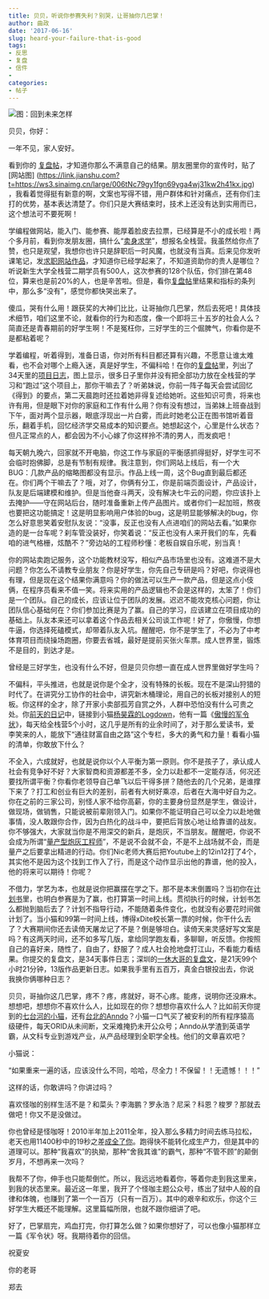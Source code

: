 ```yaml
---
title: 贝贝，听说你参赛失利？别哭，让哥抽你几巴掌！
author: 曲政
date: '2017-06-16'
slug: heard-your-failure-that-is-good
tags:
- 反思
- 复盘
- 信件
- 
categories:
- 帖子
---
```

![图：回到未来怎样](https://tva1.sinaimg.cn/large/006tNbRwly1g9qr5rtumlj30go078t92.jpg)

贝贝，你好：

一年不见，家人安好。

看到你的 [复盘帖](https://link.jianshu.com?t=http://johnquicker-blog.logdown.com/posts/1950903-homework-shopping-complex-disk-lenovo-website-competition-repertoire)，才知道你那么不满意自己的结果。朋友圈里你的宣传时，贴了 [网站图] (https://link.jianshu.com?t=https://ws3.sinaimg.cn/large/006tNc79gy1fgn69yga4wj31kw2h41kx.jpg)，我看着觉得挺有新意的啊，文案也写得不错，用户群体和针对痛点，还有你们主打的优势，基本表达清楚了。你们只是大赛结束时，技术上还没有达到实用而已，这个想法可不要死啊！

学编程做网站，能入门、能参赛、能厚着脸皮去拉票，已经算是不小的成长啦！两个多月前，看到你发朋友圈，搞什么“[卖身求学](https://www.jianshu.com/p/c13214cae598)”，想报名全栈营。我虽然给你点了赞，也只是观望，我想你也许只是辞职后一时风魔，也就没有当真。后来见你发听课笔记，发[求职网站作品](https://link.jianshu.com?t=https://ws2.sinaimg.cn/large/006tNc79gy1fgn6r0k0rxj30pk0fy75e.jpg)，才知道你已经学起来了，不知道资助你的贵人是哪位？听说新生大学全栈营二期学员有500人，这次参赛的128个队伍，你们排在第48位，算来也是前20%的人，也是辛苦啦。但是，看你[复盘帖](https://link.jianshu.com?t=http://johnquicker-blog.logdown.com/posts/1950903-homework-shopping-complex-disk-lenovo-website-competition-repertoire)里结果和指标的条列中，那么多“没有”，感觉你都快哭出来了。

傻瓜，哭有什么用！跟获奖的大神们比比，让哥抽你几巴掌，然后去死吧！具体技术细节，咱们这里不论，就看你的行为和态度，像一个即将三十五岁的社会人么？简直还是青春期前的好学生啊！不是冤枉你，三好学生的三个倔脾气，你看你是不是都粘着呢？

学着编程，听着得到，准备日语，你对所有科目都还算有兴趣，不愿意让谁太难看，也不会对哪个上瘾入迷，真是好学生，不偏科哈！在你的[复盘帖](https://link.jianshu.com?t=http://johnquicker-blog.logdown.com/posts/1950903-homework-shopping-complex-disk-lenovo-website-competition-repertoire)里，列出了34天里的[项目日志](https://link.jianshu.com?t=https://ws4.sinaimg.cn/large/006tNbRwgy1fgkxx89rmyj30hm13w0tv.jpg)，图上显示，很多日子里你并没有把全部功力放在全栈营的学习和“跑过”这个项目上，那你干嘛去了？听弟妹说，你前一阵子每天会尝试回忆《得到》的要点，第二天晨跑时还拉着她非得复述给她听。这些知识可贵，将来也许有用，但是眼下对你的家庭和工作有什么用？你有没有想过，当弟妹上班奋战到下午，面对两个显示器，眼底浮现出一片白雾，而此时她老公正在图书馆听着音乐，翻着手机，回忆经济学交易成本的知识要点。她想起这个，心里是什么状态？但凡正常点的人，都会因为不小心嫁了你这样拎不清的男人，而发疯吧！

每天朝九晚六，回家就不开电脑，你这工作与家庭的平衡感抓得挺好，好学生可不会临时抱佛脚，总是有节制有规律。我注意到，你们网站上线后，有一个大BUG：几款产品的缩略图都没有显示。作品上线一周，这个Bug直到最后都还在。你们两个干嘛去了？哦，对了，你俩有分工，你是前端页面设计，产品设计，队友是后端建模和维护。但是当他奋斗两天，没有解决七牛云的问题，你应该扑上去掩护——守在网站后台，随时准备重新上传产品图片。或者你们一起加班，熬夜也要把这功能搞定！这是明显影响用户体验的bug，这是明显能够解决的bug，你怎么好意思笑着安慰队友说：“没事，反正也没有人点进咱们的网站去看。”如果你造的是一台车呢？刹车管没装好，你笑着说：“反正也没有人来开我们的车，先看咱的进气格栅，炫酷不？”旁边站的工程师秒懂：老板自娱自乐呢，别当真！

你的网站卖跑记服务，这个功能教材没写，相似产品市场里也没有。这难道不是大问题？你怎么不请教专业朋友？你是好学生，你先自己专研是吗？好吧，你说得也有理，但是现在这个结果你满意吗？你的做法可以生产一款产品，但是这点小伎俩，在程序员看来不值一笑。将来实用的产品逻辑也不会是这样的，太笨了！你们是一个团队。自己的成长，应该让位于团队的发展。迟迟不能攻克核心问题，你让团队信心基础何在？你们参加比赛是为了赢。自己的学习，应该建立在项目成功的基础上。队友本来还可以拿着这个作品去相关公司谈工作呢！好了，你傲慢，你想牛逼，你选择死磕模式，却带着队友入坑。醒醒吧，你不是学生了，不必为了中考体育项目而绕操场跑圈，你要去省城，最好是提前买张火车票。成人世界里，锻炼不是目的，到达才是。

曾经是三好学生，也没有什么不好，但是贝贝你想一直在成人世界里做好学生吗？

不偏科，平头推进，也就是说你是个全才，没有特殊的长板。现在不是深山狩猎的时代了。在讲究分工协作的社会中，讲究新木桶理论，用自己的长板对接别人的短板。你这样的全才，除了开家小卖部孤芳自赏之外，人群中恐怕没有什么可贵之处。你[前天的日记](https://link.jianshu.com?t=http://johnquicker-blog.logdown.com/posts/1952500-diary2017-06-14-wed-free-is-only-one-thing)中，链接到小猫[杨昊霖的Logdown](https://link.jianshu.com?t=http://yanghldeld-blog.logdown.com/posts/1945807-jdstore-orid)，他有一篇《[傲慢的军令状](https://link.jianshu.com?t=http://yanghldeld-blog.logdown.com/posts/1637051)》，每天给全栈营5个小时，这几乎是所有的业余时间了，对于那么爱读书，爱李笑来的人，能放下“通往财富自由之路”这个专栏，多大的勇气和力量！看看小猫的清单，你敢放下什么？

不全入，六成就好，也就是说你以个人平衡为第一原则。你不是孩子了，承认成人社会有竞争好不好？大家智商和资源都差不多，全力以赴都不一定能存活，何况还要找所谓平衡？你看你老领导自己单飞以后干得多拼？随他去的几个兄弟，是谁撑下来了？打工和创业有巨大的差别，前者有大树好乘凉，后者在大海中好自为之。你在之前的三家公司，别怪人家不给你高薪，你的主要身份显然是学生，做设计，做现场，做销售，只能说被前辈刚领入门。如果你不能证明自己可以全力以赴地做事情，没人敢跟你合作，因为白热化的战斗中，要把后背放心地让给靠谱的战友。你不够强大，大家就当你是不用深交的新兵，是炮灰，不当朋友。醒醒吧，你说不会成为所谓“[量产型炮灰工程师](https://link.jianshu.com?t=https://ruby-china.org/topics/33036?locale=zh-CN)”，不是说不会就不会，不是不上战场就不会，而是量产之后要拿出精进的行动。你们Nic老师大赛后把Youtube上的12in12打了4个，其实他不是因为这个找到工作入了行，而是这个动作显示出他的靠谱，他的投入，他的将来可以期待！你呢？

不借力，学艺为本，也就是说你把赢摆在学之下。那不是本末倒置吗？当初你在[计划书](https://link.jianshu.com?t=http://johnquicker-blog.logdown.com/posts/1811870)里，也明白参赛是为了赢，也打算第一时间上线。贯彻执行的时候，计划书怎么都抛到脑后去了？计划不指导行动，不能随着条件变化，也就没有必要花时间做计划了。当小猫和99第一时间上线，博得xDite校长第一票的时候，你干什么去了？大赛期间你还去读倚天屠龙记了不是？倒是够坦白。读倚天来灵感好写文案是吗？有这两天时间，还不如多写几版，拿给同学跑友看，多聊聊，听反馈。你按照自己的喜好来，随性了，自由了，舒服了？成人社会抢地盘打江山，不看能力看结果。你提交的复盘文，是34天事件日志；深圳的[一休大哥的复盘文](https://link.jianshu.com?t=http://yixiu-blog.logdown.com/posts/2017/06/13/1948304)，是21天99个小时21分钟，13版作品更新日志。如果我手里有五百万，真金白银投出去，你说我换你俩哪种日志？

贝贝，哥抽你这几巴掌，疼不？疼，疼就好，哥不心疼。能疼，说明你还没麻木。想想吧，想想你不喜欢什么人，比如现在的你？想想你喜欢什么人？比如前天你提到的[七台河的小猫](https://link.jianshu.com?t=http://yanghldeld-blog.logdown.com/posts/1945807-jdstore-orid)，还有[台北的Anndo](https://link.jianshu.com?t=http://anndo-blog.logdown.com/posts/1948933)？小猫一口气买了被安利的所有程序猿高级硬件，每天ORID从未间断，文采难掩扔未开公众号；Anndo从学渣到英语学霸，从文科专业到游戏产业，从产品经理到全职学全栈。他们的文章喜欢吧？

小猫说：

“如果重来一遍的话，应该没什么不同，哈哈，尽全力！不保留！！无遗憾！！！”

这样的话，你敢讲吗？你讲过吗？

喜欢怪咖的别样生活不是？和菜头？李海鹏？罗永浩？尼采？科恩？梭罗？那就去做吧！你又不是没做过。

你也曾经是怪咖呀！2010半年加上2011全年，投入那么多精力时间去练马拉松，老天也用11400秒中的19秒之差[成全了你](https://link.jianshu.com?t=https://bbs.sjtu.cn/bbscon?board=Running&file=M.1323903459.A&num=6920)。跑得快不能转化成生产力，但是其中的道理可以。那种“我喜欢”的执拗，那种“舍我其谁”的霸气，那种“不管不顾”的颠倒岁月，不想再来一次吗？

我帮不了你，伸手也只能帮倒忙。所以，我远远地看着你，等着你走到我这里来，到我的状态里来。最近这一年里，我开了个怪咖主题公众号，练出了狱中人般的自律和体魄，也赚到了第一个一百万（只有一百万）。其中的艰辛和欢乐，你这个三好学生大概还不能理解。这里篇幅所限，也就不跟你细讲了吧。

好了，巴掌扇完，鸡血打完，你打算怎么做？如果你想好了，可以也像小猫那样立一篇《军令状》呀。我期待着你的回信。

祝夏安

你的老哥

郑去